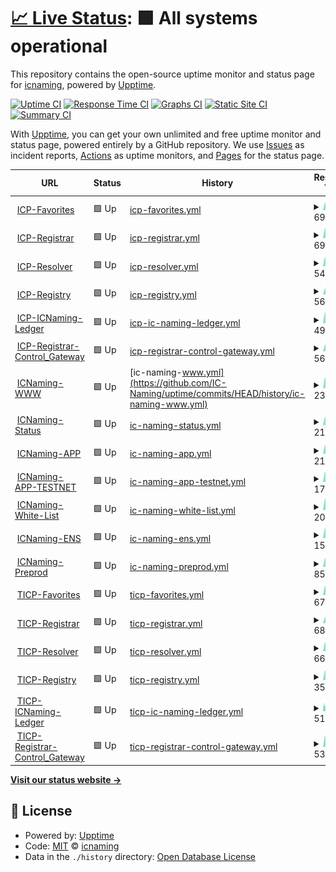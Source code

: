 # [📈 Live Status](https://status.icnaming.com): <!--live status--> **🟩 All systems operational**

This repository contains the open-source uptime monitor and status page for [icnaming](https://status.icnaming.com), powered by [Upptime](https://github.com/upptime/upptime).

[![Uptime CI](https://github.com/icnaming/uptime/workflows/Uptime%20CI/badge.svg)](https://github.com/icnaming/uptime/actions?query=workflow%3A%22Uptime+CI%22)
[![Response Time CI](https://github.com/icnaming/uptime/workflows/Response%20Time%20CI/badge.svg)](https://github.com/icnaming/uptime/actions?query=workflow%3A%22Response+Time+CI%22)
[![Graphs CI](https://github.com/icnaming/uptime/workflows/Graphs%20CI/badge.svg)](https://github.com/icnaming/uptime/actions?query=workflow%3A%22Graphs+CI%22)
[![Static Site CI](https://github.com/icnaming/uptime/workflows/Static%20Site%20CI/badge.svg)](https://github.com/icnaming/uptime/actions?query=workflow%3A%22Static+Site+CI%22)
[![Summary CI](https://github.com/icnaming/uptime/workflows/Summary%20CI/badge.svg)](https://github.com/icnaming/uptime/actions?query=workflow%3A%22Summary+CI%22)

With [Upptime](https://upptime.js.org), you can get your own unlimited and free uptime monitor and status page, powered entirely by a GitHub repository. We use [Issues](https://github.com/icnaming/uptime/issues) as incident reports, [Actions](https://github.com/icnaming/uptime/actions) as uptime monitors, and [Pages](https://status.icnaming.com) for the status page.

<!--start: status pages-->
<!-- This summary is generated by Upptime (https://github.com/upptime/upptime) -->
<!-- Do not edit this manually, your changes will be overwritten -->
<!-- prettier-ignore -->
| URL | Status | History | Response Time | Uptime |
| --- | ------ | ------- | ------------- | ------ |
| <img alt="" src="https://favicons.githubusercontent.com/crp26-tyaaa-aaaam-aacbq-cai.raw.ic0.app" height="13"> [ICP-Favorites](https://crp26-tyaaa-aaaam-aacbq-cai.raw.ic0.app/metrics) | 🟩 Up | [icp-favorites.yml](https://github.com/IC-Naming/uptime/commits/HEAD/history/icp-favorites.yml) | <details><summary><img alt="Response time graph" src="./graphs/icp-favorites/response-time-week.png" height="20"> 696ms</summary><br><a href="https://status.icnaming.com/history/icp-favorites"><img alt="Response time 1067" src="https://img.shields.io/endpoint?url=https%3A%2F%2Fraw.githubusercontent.com%2FIC-Naming%2Fuptime%2FHEAD%2Fapi%2Ficp-favorites%2Fresponse-time.json"></a><br><a href="https://status.icnaming.com/history/icp-favorites"><img alt="24-hour response time 901" src="https://img.shields.io/endpoint?url=https%3A%2F%2Fraw.githubusercontent.com%2FIC-Naming%2Fuptime%2FHEAD%2Fapi%2Ficp-favorites%2Fresponse-time-day.json"></a><br><a href="https://status.icnaming.com/history/icp-favorites"><img alt="7-day response time 696" src="https://img.shields.io/endpoint?url=https%3A%2F%2Fraw.githubusercontent.com%2FIC-Naming%2Fuptime%2FHEAD%2Fapi%2Ficp-favorites%2Fresponse-time-week.json"></a><br><a href="https://status.icnaming.com/history/icp-favorites"><img alt="30-day response time 811" src="https://img.shields.io/endpoint?url=https%3A%2F%2Fraw.githubusercontent.com%2FIC-Naming%2Fuptime%2FHEAD%2Fapi%2Ficp-favorites%2Fresponse-time-month.json"></a><br><a href="https://status.icnaming.com/history/icp-favorites"><img alt="1-year response time 1067" src="https://img.shields.io/endpoint?url=https%3A%2F%2Fraw.githubusercontent.com%2FIC-Naming%2Fuptime%2FHEAD%2Fapi%2Ficp-favorites%2Fresponse-time-year.json"></a></details> | <details><summary><a href="https://status.icnaming.com/history/icp-favorites">100.00%</a></summary><a href="https://status.icnaming.com/history/icp-favorites"><img alt="All-time uptime 99.95%" src="https://img.shields.io/endpoint?url=https%3A%2F%2Fraw.githubusercontent.com%2FIC-Naming%2Fuptime%2FHEAD%2Fapi%2Ficp-favorites%2Fuptime.json"></a><br><a href="https://status.icnaming.com/history/icp-favorites"><img alt="24-hour uptime 100.00%" src="https://img.shields.io/endpoint?url=https%3A%2F%2Fraw.githubusercontent.com%2FIC-Naming%2Fuptime%2FHEAD%2Fapi%2Ficp-favorites%2Fuptime-day.json"></a><br><a href="https://status.icnaming.com/history/icp-favorites"><img alt="7-day uptime 100.00%" src="https://img.shields.io/endpoint?url=https%3A%2F%2Fraw.githubusercontent.com%2FIC-Naming%2Fuptime%2FHEAD%2Fapi%2Ficp-favorites%2Fuptime-week.json"></a><br><a href="https://status.icnaming.com/history/icp-favorites"><img alt="30-day uptime 99.99%" src="https://img.shields.io/endpoint?url=https%3A%2F%2Fraw.githubusercontent.com%2FIC-Naming%2Fuptime%2FHEAD%2Fapi%2Ficp-favorites%2Fuptime-month.json"></a><br><a href="https://status.icnaming.com/history/icp-favorites"><img alt="1-year uptime 99.95%" src="https://img.shields.io/endpoint?url=https%3A%2F%2Fraw.githubusercontent.com%2FIC-Naming%2Fuptime%2FHEAD%2Fapi%2Ficp-favorites%2Fuptime-year.json"></a></details>
| <img alt="" src="https://favicons.githubusercontent.com/cymrc-fqaaa-aaaam-aacaa-cai.raw.ic0.app" height="13"> [ICP-Registrar](https://cymrc-fqaaa-aaaam-aacaa-cai.raw.ic0.app/metrics) | 🟩 Up | [icp-registrar.yml](https://github.com/IC-Naming/uptime/commits/HEAD/history/icp-registrar.yml) | <details><summary><img alt="Response time graph" src="./graphs/icp-registrar/response-time-week.png" height="20"> 693ms</summary><br><a href="https://status.icnaming.com/history/icp-registrar"><img alt="Response time 909" src="https://img.shields.io/endpoint?url=https%3A%2F%2Fraw.githubusercontent.com%2FIC-Naming%2Fuptime%2FHEAD%2Fapi%2Ficp-registrar%2Fresponse-time.json"></a><br><a href="https://status.icnaming.com/history/icp-registrar"><img alt="24-hour response time 985" src="https://img.shields.io/endpoint?url=https%3A%2F%2Fraw.githubusercontent.com%2FIC-Naming%2Fuptime%2FHEAD%2Fapi%2Ficp-registrar%2Fresponse-time-day.json"></a><br><a href="https://status.icnaming.com/history/icp-registrar"><img alt="7-day response time 693" src="https://img.shields.io/endpoint?url=https%3A%2F%2Fraw.githubusercontent.com%2FIC-Naming%2Fuptime%2FHEAD%2Fapi%2Ficp-registrar%2Fresponse-time-week.json"></a><br><a href="https://status.icnaming.com/history/icp-registrar"><img alt="30-day response time 668" src="https://img.shields.io/endpoint?url=https%3A%2F%2Fraw.githubusercontent.com%2FIC-Naming%2Fuptime%2FHEAD%2Fapi%2Ficp-registrar%2Fresponse-time-month.json"></a><br><a href="https://status.icnaming.com/history/icp-registrar"><img alt="1-year response time 909" src="https://img.shields.io/endpoint?url=https%3A%2F%2Fraw.githubusercontent.com%2FIC-Naming%2Fuptime%2FHEAD%2Fapi%2Ficp-registrar%2Fresponse-time-year.json"></a></details> | <details><summary><a href="https://status.icnaming.com/history/icp-registrar">100.00%</a></summary><a href="https://status.icnaming.com/history/icp-registrar"><img alt="All-time uptime 99.94%" src="https://img.shields.io/endpoint?url=https%3A%2F%2Fraw.githubusercontent.com%2FIC-Naming%2Fuptime%2FHEAD%2Fapi%2Ficp-registrar%2Fuptime.json"></a><br><a href="https://status.icnaming.com/history/icp-registrar"><img alt="24-hour uptime 100.00%" src="https://img.shields.io/endpoint?url=https%3A%2F%2Fraw.githubusercontent.com%2FIC-Naming%2Fuptime%2FHEAD%2Fapi%2Ficp-registrar%2Fuptime-day.json"></a><br><a href="https://status.icnaming.com/history/icp-registrar"><img alt="7-day uptime 100.00%" src="https://img.shields.io/endpoint?url=https%3A%2F%2Fraw.githubusercontent.com%2FIC-Naming%2Fuptime%2FHEAD%2Fapi%2Ficp-registrar%2Fuptime-week.json"></a><br><a href="https://status.icnaming.com/history/icp-registrar"><img alt="30-day uptime 99.90%" src="https://img.shields.io/endpoint?url=https%3A%2F%2Fraw.githubusercontent.com%2FIC-Naming%2Fuptime%2FHEAD%2Fapi%2Ficp-registrar%2Fuptime-month.json"></a><br><a href="https://status.icnaming.com/history/icp-registrar"><img alt="1-year uptime 99.94%" src="https://img.shields.io/endpoint?url=https%3A%2F%2Fraw.githubusercontent.com%2FIC-Naming%2Fuptime%2FHEAD%2Fapi%2Ficp-registrar%2Fuptime-year.json"></a></details>
| <img alt="" src="https://favicons.githubusercontent.com/cwo4k-6aaaa-aaaam-aacba-cai.raw.ic0.app" height="13"> [ICP-Resolver](https://cwo4k-6aaaa-aaaam-aacba-cai.raw.ic0.app/metrics) | 🟩 Up | [icp-resolver.yml](https://github.com/IC-Naming/uptime/commits/HEAD/history/icp-resolver.yml) | <details><summary><img alt="Response time graph" src="./graphs/icp-resolver/response-time-week.png" height="20"> 542ms</summary><br><a href="https://status.icnaming.com/history/icp-resolver"><img alt="Response time 941" src="https://img.shields.io/endpoint?url=https%3A%2F%2Fraw.githubusercontent.com%2FIC-Naming%2Fuptime%2FHEAD%2Fapi%2Ficp-resolver%2Fresponse-time.json"></a><br><a href="https://status.icnaming.com/history/icp-resolver"><img alt="24-hour response time 891" src="https://img.shields.io/endpoint?url=https%3A%2F%2Fraw.githubusercontent.com%2FIC-Naming%2Fuptime%2FHEAD%2Fapi%2Ficp-resolver%2Fresponse-time-day.json"></a><br><a href="https://status.icnaming.com/history/icp-resolver"><img alt="7-day response time 542" src="https://img.shields.io/endpoint?url=https%3A%2F%2Fraw.githubusercontent.com%2FIC-Naming%2Fuptime%2FHEAD%2Fapi%2Ficp-resolver%2Fresponse-time-week.json"></a><br><a href="https://status.icnaming.com/history/icp-resolver"><img alt="30-day response time 679" src="https://img.shields.io/endpoint?url=https%3A%2F%2Fraw.githubusercontent.com%2FIC-Naming%2Fuptime%2FHEAD%2Fapi%2Ficp-resolver%2Fresponse-time-month.json"></a><br><a href="https://status.icnaming.com/history/icp-resolver"><img alt="1-year response time 941" src="https://img.shields.io/endpoint?url=https%3A%2F%2Fraw.githubusercontent.com%2FIC-Naming%2Fuptime%2FHEAD%2Fapi%2Ficp-resolver%2Fresponse-time-year.json"></a></details> | <details><summary><a href="https://status.icnaming.com/history/icp-resolver">100.00%</a></summary><a href="https://status.icnaming.com/history/icp-resolver"><img alt="All-time uptime 99.93%" src="https://img.shields.io/endpoint?url=https%3A%2F%2Fraw.githubusercontent.com%2FIC-Naming%2Fuptime%2FHEAD%2Fapi%2Ficp-resolver%2Fuptime.json"></a><br><a href="https://status.icnaming.com/history/icp-resolver"><img alt="24-hour uptime 100.00%" src="https://img.shields.io/endpoint?url=https%3A%2F%2Fraw.githubusercontent.com%2FIC-Naming%2Fuptime%2FHEAD%2Fapi%2Ficp-resolver%2Fuptime-day.json"></a><br><a href="https://status.icnaming.com/history/icp-resolver"><img alt="7-day uptime 100.00%" src="https://img.shields.io/endpoint?url=https%3A%2F%2Fraw.githubusercontent.com%2FIC-Naming%2Fuptime%2FHEAD%2Fapi%2Ficp-resolver%2Fuptime-week.json"></a><br><a href="https://status.icnaming.com/history/icp-resolver"><img alt="30-day uptime 99.99%" src="https://img.shields.io/endpoint?url=https%3A%2F%2Fraw.githubusercontent.com%2FIC-Naming%2Fuptime%2FHEAD%2Fapi%2Ficp-resolver%2Fuptime-month.json"></a><br><a href="https://status.icnaming.com/history/icp-resolver"><img alt="1-year uptime 99.93%" src="https://img.shields.io/endpoint?url=https%3A%2F%2Fraw.githubusercontent.com%2FIC-Naming%2Fuptime%2FHEAD%2Fapi%2Ficp-resolver%2Fuptime-year.json"></a></details>
| <img alt="" src="https://favicons.githubusercontent.com/c7nxw-iiaaa-aaaam-aacaq-cai.raw.ic0.app" height="13"> [ICP-Registry](https://c7nxw-iiaaa-aaaam-aacaq-cai.raw.ic0.app/metrics) | 🟩 Up | [icp-registry.yml](https://github.com/IC-Naming/uptime/commits/HEAD/history/icp-registry.yml) | <details><summary><img alt="Response time graph" src="./graphs/icp-registry/response-time-week.png" height="20"> 567ms</summary><br><a href="https://status.icnaming.com/history/icp-registry"><img alt="Response time 981" src="https://img.shields.io/endpoint?url=https%3A%2F%2Fraw.githubusercontent.com%2FIC-Naming%2Fuptime%2FHEAD%2Fapi%2Ficp-registry%2Fresponse-time.json"></a><br><a href="https://status.icnaming.com/history/icp-registry"><img alt="24-hour response time 825" src="https://img.shields.io/endpoint?url=https%3A%2F%2Fraw.githubusercontent.com%2FIC-Naming%2Fuptime%2FHEAD%2Fapi%2Ficp-registry%2Fresponse-time-day.json"></a><br><a href="https://status.icnaming.com/history/icp-registry"><img alt="7-day response time 567" src="https://img.shields.io/endpoint?url=https%3A%2F%2Fraw.githubusercontent.com%2FIC-Naming%2Fuptime%2FHEAD%2Fapi%2Ficp-registry%2Fresponse-time-week.json"></a><br><a href="https://status.icnaming.com/history/icp-registry"><img alt="30-day response time 809" src="https://img.shields.io/endpoint?url=https%3A%2F%2Fraw.githubusercontent.com%2FIC-Naming%2Fuptime%2FHEAD%2Fapi%2Ficp-registry%2Fresponse-time-month.json"></a><br><a href="https://status.icnaming.com/history/icp-registry"><img alt="1-year response time 981" src="https://img.shields.io/endpoint?url=https%3A%2F%2Fraw.githubusercontent.com%2FIC-Naming%2Fuptime%2FHEAD%2Fapi%2Ficp-registry%2Fresponse-time-year.json"></a></details> | <details><summary><a href="https://status.icnaming.com/history/icp-registry">100.00%</a></summary><a href="https://status.icnaming.com/history/icp-registry"><img alt="All-time uptime 99.94%" src="https://img.shields.io/endpoint?url=https%3A%2F%2Fraw.githubusercontent.com%2FIC-Naming%2Fuptime%2FHEAD%2Fapi%2Ficp-registry%2Fuptime.json"></a><br><a href="https://status.icnaming.com/history/icp-registry"><img alt="24-hour uptime 100.00%" src="https://img.shields.io/endpoint?url=https%3A%2F%2Fraw.githubusercontent.com%2FIC-Naming%2Fuptime%2FHEAD%2Fapi%2Ficp-registry%2Fuptime-day.json"></a><br><a href="https://status.icnaming.com/history/icp-registry"><img alt="7-day uptime 100.00%" src="https://img.shields.io/endpoint?url=https%3A%2F%2Fraw.githubusercontent.com%2FIC-Naming%2Fuptime%2FHEAD%2Fapi%2Ficp-registry%2Fuptime-week.json"></a><br><a href="https://status.icnaming.com/history/icp-registry"><img alt="30-day uptime 99.99%" src="https://img.shields.io/endpoint?url=https%3A%2F%2Fraw.githubusercontent.com%2FIC-Naming%2Fuptime%2FHEAD%2Fapi%2Ficp-registry%2Fuptime-month.json"></a><br><a href="https://status.icnaming.com/history/icp-registry"><img alt="1-year uptime 99.94%" src="https://img.shields.io/endpoint?url=https%3A%2F%2Fraw.githubusercontent.com%2FIC-Naming%2Fuptime%2FHEAD%2Fapi%2Ficp-registry%2Fuptime-year.json"></a></details>
| <img alt="" src="https://favicons.githubusercontent.com/ceilt-sqaaa-aaaam-aacca-cai.raw.ic0.app" height="13"> [ICP-ICNaming-Ledger](https://ceilt-sqaaa-aaaam-aacca-cai.raw.ic0.app/metrics) | 🟩 Up | [icp-ic-naming-ledger.yml](https://github.com/IC-Naming/uptime/commits/HEAD/history/icp-ic-naming-ledger.yml) | <details><summary><img alt="Response time graph" src="./graphs/icp-ic-naming-ledger/response-time-week.png" height="20"> 494ms</summary><br><a href="https://status.icnaming.com/history/icp-ic-naming-ledger"><img alt="Response time 799" src="https://img.shields.io/endpoint?url=https%3A%2F%2Fraw.githubusercontent.com%2FIC-Naming%2Fuptime%2FHEAD%2Fapi%2Ficp-ic-naming-ledger%2Fresponse-time.json"></a><br><a href="https://status.icnaming.com/history/icp-ic-naming-ledger"><img alt="24-hour response time 418" src="https://img.shields.io/endpoint?url=https%3A%2F%2Fraw.githubusercontent.com%2FIC-Naming%2Fuptime%2FHEAD%2Fapi%2Ficp-ic-naming-ledger%2Fresponse-time-day.json"></a><br><a href="https://status.icnaming.com/history/icp-ic-naming-ledger"><img alt="7-day response time 494" src="https://img.shields.io/endpoint?url=https%3A%2F%2Fraw.githubusercontent.com%2FIC-Naming%2Fuptime%2FHEAD%2Fapi%2Ficp-ic-naming-ledger%2Fresponse-time-week.json"></a><br><a href="https://status.icnaming.com/history/icp-ic-naming-ledger"><img alt="30-day response time 719" src="https://img.shields.io/endpoint?url=https%3A%2F%2Fraw.githubusercontent.com%2FIC-Naming%2Fuptime%2FHEAD%2Fapi%2Ficp-ic-naming-ledger%2Fresponse-time-month.json"></a><br><a href="https://status.icnaming.com/history/icp-ic-naming-ledger"><img alt="1-year response time 799" src="https://img.shields.io/endpoint?url=https%3A%2F%2Fraw.githubusercontent.com%2FIC-Naming%2Fuptime%2FHEAD%2Fapi%2Ficp-ic-naming-ledger%2Fresponse-time-year.json"></a></details> | <details><summary><a href="https://status.icnaming.com/history/icp-ic-naming-ledger">100.00%</a></summary><a href="https://status.icnaming.com/history/icp-ic-naming-ledger"><img alt="All-time uptime 99.53%" src="https://img.shields.io/endpoint?url=https%3A%2F%2Fraw.githubusercontent.com%2FIC-Naming%2Fuptime%2FHEAD%2Fapi%2Ficp-ic-naming-ledger%2Fuptime.json"></a><br><a href="https://status.icnaming.com/history/icp-ic-naming-ledger"><img alt="24-hour uptime 100.00%" src="https://img.shields.io/endpoint?url=https%3A%2F%2Fraw.githubusercontent.com%2FIC-Naming%2Fuptime%2FHEAD%2Fapi%2Ficp-ic-naming-ledger%2Fuptime-day.json"></a><br><a href="https://status.icnaming.com/history/icp-ic-naming-ledger"><img alt="7-day uptime 100.00%" src="https://img.shields.io/endpoint?url=https%3A%2F%2Fraw.githubusercontent.com%2FIC-Naming%2Fuptime%2FHEAD%2Fapi%2Ficp-ic-naming-ledger%2Fuptime-week.json"></a><br><a href="https://status.icnaming.com/history/icp-ic-naming-ledger"><img alt="30-day uptime 97.90%" src="https://img.shields.io/endpoint?url=https%3A%2F%2Fraw.githubusercontent.com%2FIC-Naming%2Fuptime%2FHEAD%2Fapi%2Ficp-ic-naming-ledger%2Fuptime-month.json"></a><br><a href="https://status.icnaming.com/history/icp-ic-naming-ledger"><img alt="1-year uptime 99.53%" src="https://img.shields.io/endpoint?url=https%3A%2F%2Fraw.githubusercontent.com%2FIC-Naming%2Fuptime%2FHEAD%2Fapi%2Ficp-ic-naming-ledger%2Fuptime-year.json"></a></details>
| <img alt="" src="https://favicons.githubusercontent.com/gjzpj-bqaaa-aaaam-aacya-cai.raw.ic0.app" height="13"> [ICP-Registrar-Control_Gateway](https://gjzpj-bqaaa-aaaam-aacya-cai.raw.ic0.app/metrics) | 🟩 Up | [icp-registrar-control-gateway.yml](https://github.com/IC-Naming/uptime/commits/HEAD/history/icp-registrar-control-gateway.yml) | <details><summary><img alt="Response time graph" src="./graphs/icp-registrar-control-gateway/response-time-week.png" height="20"> 562ms</summary><br><a href="https://status.icnaming.com/history/icp-registrar-control-gateway"><img alt="Response time 892" src="https://img.shields.io/endpoint?url=https%3A%2F%2Fraw.githubusercontent.com%2FIC-Naming%2Fuptime%2FHEAD%2Fapi%2Ficp-registrar-control-gateway%2Fresponse-time.json"></a><br><a href="https://status.icnaming.com/history/icp-registrar-control-gateway"><img alt="24-hour response time 673" src="https://img.shields.io/endpoint?url=https%3A%2F%2Fraw.githubusercontent.com%2FIC-Naming%2Fuptime%2FHEAD%2Fapi%2Ficp-registrar-control-gateway%2Fresponse-time-day.json"></a><br><a href="https://status.icnaming.com/history/icp-registrar-control-gateway"><img alt="7-day response time 562" src="https://img.shields.io/endpoint?url=https%3A%2F%2Fraw.githubusercontent.com%2FIC-Naming%2Fuptime%2FHEAD%2Fapi%2Ficp-registrar-control-gateway%2Fresponse-time-week.json"></a><br><a href="https://status.icnaming.com/history/icp-registrar-control-gateway"><img alt="30-day response time 788" src="https://img.shields.io/endpoint?url=https%3A%2F%2Fraw.githubusercontent.com%2FIC-Naming%2Fuptime%2FHEAD%2Fapi%2Ficp-registrar-control-gateway%2Fresponse-time-month.json"></a><br><a href="https://status.icnaming.com/history/icp-registrar-control-gateway"><img alt="1-year response time 892" src="https://img.shields.io/endpoint?url=https%3A%2F%2Fraw.githubusercontent.com%2FIC-Naming%2Fuptime%2FHEAD%2Fapi%2Ficp-registrar-control-gateway%2Fresponse-time-year.json"></a></details> | <details><summary><a href="https://status.icnaming.com/history/icp-registrar-control-gateway">100.00%</a></summary><a href="https://status.icnaming.com/history/icp-registrar-control-gateway"><img alt="All-time uptime 99.30%" src="https://img.shields.io/endpoint?url=https%3A%2F%2Fraw.githubusercontent.com%2FIC-Naming%2Fuptime%2FHEAD%2Fapi%2Ficp-registrar-control-gateway%2Fuptime.json"></a><br><a href="https://status.icnaming.com/history/icp-registrar-control-gateway"><img alt="24-hour uptime 100.00%" src="https://img.shields.io/endpoint?url=https%3A%2F%2Fraw.githubusercontent.com%2FIC-Naming%2Fuptime%2FHEAD%2Fapi%2Ficp-registrar-control-gateway%2Fuptime-day.json"></a><br><a href="https://status.icnaming.com/history/icp-registrar-control-gateway"><img alt="7-day uptime 100.00%" src="https://img.shields.io/endpoint?url=https%3A%2F%2Fraw.githubusercontent.com%2FIC-Naming%2Fuptime%2FHEAD%2Fapi%2Ficp-registrar-control-gateway%2Fuptime-week.json"></a><br><a href="https://status.icnaming.com/history/icp-registrar-control-gateway"><img alt="30-day uptime 99.92%" src="https://img.shields.io/endpoint?url=https%3A%2F%2Fraw.githubusercontent.com%2FIC-Naming%2Fuptime%2FHEAD%2Fapi%2Ficp-registrar-control-gateway%2Fuptime-month.json"></a><br><a href="https://status.icnaming.com/history/icp-registrar-control-gateway"><img alt="1-year uptime 99.30%" src="https://img.shields.io/endpoint?url=https%3A%2F%2Fraw.githubusercontent.com%2FIC-Naming%2Fuptime%2FHEAD%2Fapi%2Ficp-registrar-control-gateway%2Fuptime-year.json"></a></details>
| <img alt="" src="https://favicons.githubusercontent.com/www.icnaming.com" height="13"> [ICNaming-WWW](http://www.icnaming.com/) | 🟩 Up | [ic-naming-www.yml](https://github.com/IC-Naming/uptime/commits/HEAD/history/ic-naming-www.yml) | <details><summary><img alt="Response time graph" src="./graphs/ic-naming-www/response-time-week.png" height="20"> 234ms</summary><br><a href="https://status.icnaming.com/history/ic-naming-www"><img alt="Response time 1502" src="https://img.shields.io/endpoint?url=https%3A%2F%2Fraw.githubusercontent.com%2FIC-Naming%2Fuptime%2FHEAD%2Fapi%2Fic-naming-www%2Fresponse-time.json"></a><br><a href="https://status.icnaming.com/history/ic-naming-www"><img alt="24-hour response time 195" src="https://img.shields.io/endpoint?url=https%3A%2F%2Fraw.githubusercontent.com%2FIC-Naming%2Fuptime%2FHEAD%2Fapi%2Fic-naming-www%2Fresponse-time-day.json"></a><br><a href="https://status.icnaming.com/history/ic-naming-www"><img alt="7-day response time 234" src="https://img.shields.io/endpoint?url=https%3A%2F%2Fraw.githubusercontent.com%2FIC-Naming%2Fuptime%2FHEAD%2Fapi%2Fic-naming-www%2Fresponse-time-week.json"></a><br><a href="https://status.icnaming.com/history/ic-naming-www"><img alt="30-day response time 788" src="https://img.shields.io/endpoint?url=https%3A%2F%2Fraw.githubusercontent.com%2FIC-Naming%2Fuptime%2FHEAD%2Fapi%2Fic-naming-www%2Fresponse-time-month.json"></a><br><a href="https://status.icnaming.com/history/ic-naming-www"><img alt="1-year response time 1502" src="https://img.shields.io/endpoint?url=https%3A%2F%2Fraw.githubusercontent.com%2FIC-Naming%2Fuptime%2FHEAD%2Fapi%2Fic-naming-www%2Fresponse-time-year.json"></a></details> | <details><summary><a href="https://status.icnaming.com/history/ic-naming-www">100.00%</a></summary><a href="https://status.icnaming.com/history/ic-naming-www"><img alt="All-time uptime 99.71%" src="https://img.shields.io/endpoint?url=https%3A%2F%2Fraw.githubusercontent.com%2FIC-Naming%2Fuptime%2FHEAD%2Fapi%2Fic-naming-www%2Fuptime.json"></a><br><a href="https://status.icnaming.com/history/ic-naming-www"><img alt="24-hour uptime 100.00%" src="https://img.shields.io/endpoint?url=https%3A%2F%2Fraw.githubusercontent.com%2FIC-Naming%2Fuptime%2FHEAD%2Fapi%2Fic-naming-www%2Fuptime-day.json"></a><br><a href="https://status.icnaming.com/history/ic-naming-www"><img alt="7-day uptime 100.00%" src="https://img.shields.io/endpoint?url=https%3A%2F%2Fraw.githubusercontent.com%2FIC-Naming%2Fuptime%2FHEAD%2Fapi%2Fic-naming-www%2Fuptime-week.json"></a><br><a href="https://status.icnaming.com/history/ic-naming-www"><img alt="30-day uptime 98.50%" src="https://img.shields.io/endpoint?url=https%3A%2F%2Fraw.githubusercontent.com%2FIC-Naming%2Fuptime%2FHEAD%2Fapi%2Fic-naming-www%2Fuptime-month.json"></a><br><a href="https://status.icnaming.com/history/ic-naming-www"><img alt="1-year uptime 99.71%" src="https://img.shields.io/endpoint?url=https%3A%2F%2Fraw.githubusercontent.com%2FIC-Naming%2Fuptime%2FHEAD%2Fapi%2Fic-naming-www%2Fuptime-year.json"></a></details>
| <img alt="" src="https://favicons.githubusercontent.com/status.icnaming.com" height="13"> [ICNaming-Status](http://status.icnaming.com/) | 🟩 Up | [ic-naming-status.yml](https://github.com/IC-Naming/uptime/commits/HEAD/history/ic-naming-status.yml) | <details><summary><img alt="Response time graph" src="./graphs/ic-naming-status/response-time-week.png" height="20"> 216ms</summary><br><a href="https://status.icnaming.com/history/ic-naming-status"><img alt="Response time 162" src="https://img.shields.io/endpoint?url=https%3A%2F%2Fraw.githubusercontent.com%2FIC-Naming%2Fuptime%2FHEAD%2Fapi%2Fic-naming-status%2Fresponse-time.json"></a><br><a href="https://status.icnaming.com/history/ic-naming-status"><img alt="24-hour response time 108" src="https://img.shields.io/endpoint?url=https%3A%2F%2Fraw.githubusercontent.com%2FIC-Naming%2Fuptime%2FHEAD%2Fapi%2Fic-naming-status%2Fresponse-time-day.json"></a><br><a href="https://status.icnaming.com/history/ic-naming-status"><img alt="7-day response time 216" src="https://img.shields.io/endpoint?url=https%3A%2F%2Fraw.githubusercontent.com%2FIC-Naming%2Fuptime%2FHEAD%2Fapi%2Fic-naming-status%2Fresponse-time-week.json"></a><br><a href="https://status.icnaming.com/history/ic-naming-status"><img alt="30-day response time 213" src="https://img.shields.io/endpoint?url=https%3A%2F%2Fraw.githubusercontent.com%2FIC-Naming%2Fuptime%2FHEAD%2Fapi%2Fic-naming-status%2Fresponse-time-month.json"></a><br><a href="https://status.icnaming.com/history/ic-naming-status"><img alt="1-year response time 162" src="https://img.shields.io/endpoint?url=https%3A%2F%2Fraw.githubusercontent.com%2FIC-Naming%2Fuptime%2FHEAD%2Fapi%2Fic-naming-status%2Fresponse-time-year.json"></a></details> | <details><summary><a href="https://status.icnaming.com/history/ic-naming-status">100.00%</a></summary><a href="https://status.icnaming.com/history/ic-naming-status"><img alt="All-time uptime 97.44%" src="https://img.shields.io/endpoint?url=https%3A%2F%2Fraw.githubusercontent.com%2FIC-Naming%2Fuptime%2FHEAD%2Fapi%2Fic-naming-status%2Fuptime.json"></a><br><a href="https://status.icnaming.com/history/ic-naming-status"><img alt="24-hour uptime 100.00%" src="https://img.shields.io/endpoint?url=https%3A%2F%2Fraw.githubusercontent.com%2FIC-Naming%2Fuptime%2FHEAD%2Fapi%2Fic-naming-status%2Fuptime-day.json"></a><br><a href="https://status.icnaming.com/history/ic-naming-status"><img alt="7-day uptime 100.00%" src="https://img.shields.io/endpoint?url=https%3A%2F%2Fraw.githubusercontent.com%2FIC-Naming%2Fuptime%2FHEAD%2Fapi%2Fic-naming-status%2Fuptime-week.json"></a><br><a href="https://status.icnaming.com/history/ic-naming-status"><img alt="30-day uptime 100.00%" src="https://img.shields.io/endpoint?url=https%3A%2F%2Fraw.githubusercontent.com%2FIC-Naming%2Fuptime%2FHEAD%2Fapi%2Fic-naming-status%2Fuptime-month.json"></a><br><a href="https://status.icnaming.com/history/ic-naming-status"><img alt="1-year uptime 97.44%" src="https://img.shields.io/endpoint?url=https%3A%2F%2Fraw.githubusercontent.com%2FIC-Naming%2Fuptime%2FHEAD%2Fapi%2Fic-naming-status%2Fuptime-year.json"></a></details>
| <img alt="" src="https://favicons.githubusercontent.com/app.icnaming.com" height="13"> [ICNaming-APP](http://app.icnaming.com/) | 🟩 Up | [ic-naming-app.yml](https://github.com/IC-Naming/uptime/commits/HEAD/history/ic-naming-app.yml) | <details><summary><img alt="Response time graph" src="./graphs/ic-naming-app/response-time-week.png" height="20"> 211ms</summary><br><a href="https://status.icnaming.com/history/ic-naming-app"><img alt="Response time 1540" src="https://img.shields.io/endpoint?url=https%3A%2F%2Fraw.githubusercontent.com%2FIC-Naming%2Fuptime%2FHEAD%2Fapi%2Fic-naming-app%2Fresponse-time.json"></a><br><a href="https://status.icnaming.com/history/ic-naming-app"><img alt="24-hour response time 179" src="https://img.shields.io/endpoint?url=https%3A%2F%2Fraw.githubusercontent.com%2FIC-Naming%2Fuptime%2FHEAD%2Fapi%2Fic-naming-app%2Fresponse-time-day.json"></a><br><a href="https://status.icnaming.com/history/ic-naming-app"><img alt="7-day response time 211" src="https://img.shields.io/endpoint?url=https%3A%2F%2Fraw.githubusercontent.com%2FIC-Naming%2Fuptime%2FHEAD%2Fapi%2Fic-naming-app%2Fresponse-time-week.json"></a><br><a href="https://status.icnaming.com/history/ic-naming-app"><img alt="30-day response time 855" src="https://img.shields.io/endpoint?url=https%3A%2F%2Fraw.githubusercontent.com%2FIC-Naming%2Fuptime%2FHEAD%2Fapi%2Fic-naming-app%2Fresponse-time-month.json"></a><br><a href="https://status.icnaming.com/history/ic-naming-app"><img alt="1-year response time 1540" src="https://img.shields.io/endpoint?url=https%3A%2F%2Fraw.githubusercontent.com%2FIC-Naming%2Fuptime%2FHEAD%2Fapi%2Fic-naming-app%2Fresponse-time-year.json"></a></details> | <details><summary><a href="https://status.icnaming.com/history/ic-naming-app">100.00%</a></summary><a href="https://status.icnaming.com/history/ic-naming-app"><img alt="All-time uptime 99.98%" src="https://img.shields.io/endpoint?url=https%3A%2F%2Fraw.githubusercontent.com%2FIC-Naming%2Fuptime%2FHEAD%2Fapi%2Fic-naming-app%2Fuptime.json"></a><br><a href="https://status.icnaming.com/history/ic-naming-app"><img alt="24-hour uptime 100.00%" src="https://img.shields.io/endpoint?url=https%3A%2F%2Fraw.githubusercontent.com%2FIC-Naming%2Fuptime%2FHEAD%2Fapi%2Fic-naming-app%2Fuptime-day.json"></a><br><a href="https://status.icnaming.com/history/ic-naming-app"><img alt="7-day uptime 100.00%" src="https://img.shields.io/endpoint?url=https%3A%2F%2Fraw.githubusercontent.com%2FIC-Naming%2Fuptime%2FHEAD%2Fapi%2Fic-naming-app%2Fuptime-week.json"></a><br><a href="https://status.icnaming.com/history/ic-naming-app"><img alt="30-day uptime 99.90%" src="https://img.shields.io/endpoint?url=https%3A%2F%2Fraw.githubusercontent.com%2FIC-Naming%2Fuptime%2FHEAD%2Fapi%2Fic-naming-app%2Fuptime-month.json"></a><br><a href="https://status.icnaming.com/history/ic-naming-app"><img alt="1-year uptime 99.98%" src="https://img.shields.io/endpoint?url=https%3A%2F%2Fraw.githubusercontent.com%2FIC-Naming%2Fuptime%2FHEAD%2Fapi%2Fic-naming-app%2Fuptime-year.json"></a></details>
| <img alt="" src="https://favicons.githubusercontent.com/app-testnet.icnaming.com" height="13"> [ICNaming-APP-TESTNET](http://app-testnet.icnaming.com/) | 🟩 Up | [ic-naming-app-testnet.yml](https://github.com/IC-Naming/uptime/commits/HEAD/history/ic-naming-app-testnet.yml) | <details><summary><img alt="Response time graph" src="./graphs/ic-naming-app-testnet/response-time-week.png" height="20"> 170ms</summary><br><a href="https://status.icnaming.com/history/ic-naming-app-testnet"><img alt="Response time 1514" src="https://img.shields.io/endpoint?url=https%3A%2F%2Fraw.githubusercontent.com%2FIC-Naming%2Fuptime%2FHEAD%2Fapi%2Fic-naming-app-testnet%2Fresponse-time.json"></a><br><a href="https://status.icnaming.com/history/ic-naming-app-testnet"><img alt="24-hour response time 185" src="https://img.shields.io/endpoint?url=https%3A%2F%2Fraw.githubusercontent.com%2FIC-Naming%2Fuptime%2FHEAD%2Fapi%2Fic-naming-app-testnet%2Fresponse-time-day.json"></a><br><a href="https://status.icnaming.com/history/ic-naming-app-testnet"><img alt="7-day response time 170" src="https://img.shields.io/endpoint?url=https%3A%2F%2Fraw.githubusercontent.com%2FIC-Naming%2Fuptime%2FHEAD%2Fapi%2Fic-naming-app-testnet%2Fresponse-time-week.json"></a><br><a href="https://status.icnaming.com/history/ic-naming-app-testnet"><img alt="30-day response time 790" src="https://img.shields.io/endpoint?url=https%3A%2F%2Fraw.githubusercontent.com%2FIC-Naming%2Fuptime%2FHEAD%2Fapi%2Fic-naming-app-testnet%2Fresponse-time-month.json"></a><br><a href="https://status.icnaming.com/history/ic-naming-app-testnet"><img alt="1-year response time 1514" src="https://img.shields.io/endpoint?url=https%3A%2F%2Fraw.githubusercontent.com%2FIC-Naming%2Fuptime%2FHEAD%2Fapi%2Fic-naming-app-testnet%2Fresponse-time-year.json"></a></details> | <details><summary><a href="https://status.icnaming.com/history/ic-naming-app-testnet">100.00%</a></summary><a href="https://status.icnaming.com/history/ic-naming-app-testnet"><img alt="All-time uptime 99.97%" src="https://img.shields.io/endpoint?url=https%3A%2F%2Fraw.githubusercontent.com%2FIC-Naming%2Fuptime%2FHEAD%2Fapi%2Fic-naming-app-testnet%2Fuptime.json"></a><br><a href="https://status.icnaming.com/history/ic-naming-app-testnet"><img alt="24-hour uptime 100.00%" src="https://img.shields.io/endpoint?url=https%3A%2F%2Fraw.githubusercontent.com%2FIC-Naming%2Fuptime%2FHEAD%2Fapi%2Fic-naming-app-testnet%2Fuptime-day.json"></a><br><a href="https://status.icnaming.com/history/ic-naming-app-testnet"><img alt="7-day uptime 100.00%" src="https://img.shields.io/endpoint?url=https%3A%2F%2Fraw.githubusercontent.com%2FIC-Naming%2Fuptime%2FHEAD%2Fapi%2Fic-naming-app-testnet%2Fuptime-week.json"></a><br><a href="https://status.icnaming.com/history/ic-naming-app-testnet"><img alt="30-day uptime 99.85%" src="https://img.shields.io/endpoint?url=https%3A%2F%2Fraw.githubusercontent.com%2FIC-Naming%2Fuptime%2FHEAD%2Fapi%2Fic-naming-app-testnet%2Fuptime-month.json"></a><br><a href="https://status.icnaming.com/history/ic-naming-app-testnet"><img alt="1-year uptime 99.97%" src="https://img.shields.io/endpoint?url=https%3A%2F%2Fraw.githubusercontent.com%2FIC-Naming%2Fuptime%2FHEAD%2Fapi%2Fic-naming-app-testnet%2Fuptime-year.json"></a></details>
| <img alt="" src="https://favicons.githubusercontent.com/whitelist.icnaming.com" height="13"> [ICNaming-White-List](http://whitelist.icnaming.com/) | 🟩 Up | [ic-naming-white-list.yml](https://github.com/IC-Naming/uptime/commits/HEAD/history/ic-naming-white-list.yml) | <details><summary><img alt="Response time graph" src="./graphs/ic-naming-white-list/response-time-week.png" height="20"> 206ms</summary><br><a href="https://status.icnaming.com/history/ic-naming-white-list"><img alt="Response time 1478" src="https://img.shields.io/endpoint?url=https%3A%2F%2Fraw.githubusercontent.com%2FIC-Naming%2Fuptime%2FHEAD%2Fapi%2Fic-naming-white-list%2Fresponse-time.json"></a><br><a href="https://status.icnaming.com/history/ic-naming-white-list"><img alt="24-hour response time 139" src="https://img.shields.io/endpoint?url=https%3A%2F%2Fraw.githubusercontent.com%2FIC-Naming%2Fuptime%2FHEAD%2Fapi%2Fic-naming-white-list%2Fresponse-time-day.json"></a><br><a href="https://status.icnaming.com/history/ic-naming-white-list"><img alt="7-day response time 206" src="https://img.shields.io/endpoint?url=https%3A%2F%2Fraw.githubusercontent.com%2FIC-Naming%2Fuptime%2FHEAD%2Fapi%2Fic-naming-white-list%2Fresponse-time-week.json"></a><br><a href="https://status.icnaming.com/history/ic-naming-white-list"><img alt="30-day response time 821" src="https://img.shields.io/endpoint?url=https%3A%2F%2Fraw.githubusercontent.com%2FIC-Naming%2Fuptime%2FHEAD%2Fapi%2Fic-naming-white-list%2Fresponse-time-month.json"></a><br><a href="https://status.icnaming.com/history/ic-naming-white-list"><img alt="1-year response time 1478" src="https://img.shields.io/endpoint?url=https%3A%2F%2Fraw.githubusercontent.com%2FIC-Naming%2Fuptime%2FHEAD%2Fapi%2Fic-naming-white-list%2Fresponse-time-year.json"></a></details> | <details><summary><a href="https://status.icnaming.com/history/ic-naming-white-list">100.00%</a></summary><a href="https://status.icnaming.com/history/ic-naming-white-list"><img alt="All-time uptime 99.98%" src="https://img.shields.io/endpoint?url=https%3A%2F%2Fraw.githubusercontent.com%2FIC-Naming%2Fuptime%2FHEAD%2Fapi%2Fic-naming-white-list%2Fuptime.json"></a><br><a href="https://status.icnaming.com/history/ic-naming-white-list"><img alt="24-hour uptime 100.00%" src="https://img.shields.io/endpoint?url=https%3A%2F%2Fraw.githubusercontent.com%2FIC-Naming%2Fuptime%2FHEAD%2Fapi%2Fic-naming-white-list%2Fuptime-day.json"></a><br><a href="https://status.icnaming.com/history/ic-naming-white-list"><img alt="7-day uptime 100.00%" src="https://img.shields.io/endpoint?url=https%3A%2F%2Fraw.githubusercontent.com%2FIC-Naming%2Fuptime%2FHEAD%2Fapi%2Fic-naming-white-list%2Fuptime-week.json"></a><br><a href="https://status.icnaming.com/history/ic-naming-white-list"><img alt="30-day uptime 99.90%" src="https://img.shields.io/endpoint?url=https%3A%2F%2Fraw.githubusercontent.com%2FIC-Naming%2Fuptime%2FHEAD%2Fapi%2Fic-naming-white-list%2Fuptime-month.json"></a><br><a href="https://status.icnaming.com/history/ic-naming-white-list"><img alt="1-year uptime 99.98%" src="https://img.shields.io/endpoint?url=https%3A%2F%2Fraw.githubusercontent.com%2FIC-Naming%2Fuptime%2FHEAD%2Fapi%2Fic-naming-white-list%2Fuptime-year.json"></a></details>
| <img alt="" src="https://favicons.githubusercontent.com/ens.icnaming.com" height="13"> [ICNaming-ENS](http://ens.icnaming.com/) | 🟩 Up | [ic-naming-ens.yml](https://github.com/IC-Naming/uptime/commits/HEAD/history/ic-naming-ens.yml) | <details><summary><img alt="Response time graph" src="./graphs/ic-naming-ens/response-time-week.png" height="20"> 1570ms</summary><br><a href="https://status.icnaming.com/history/ic-naming-ens"><img alt="Response time 1558" src="https://img.shields.io/endpoint?url=https%3A%2F%2Fraw.githubusercontent.com%2FIC-Naming%2Fuptime%2FHEAD%2Fapi%2Fic-naming-ens%2Fresponse-time.json"></a><br><a href="https://status.icnaming.com/history/ic-naming-ens"><img alt="24-hour response time 1681" src="https://img.shields.io/endpoint?url=https%3A%2F%2Fraw.githubusercontent.com%2FIC-Naming%2Fuptime%2FHEAD%2Fapi%2Fic-naming-ens%2Fresponse-time-day.json"></a><br><a href="https://status.icnaming.com/history/ic-naming-ens"><img alt="7-day response time 1570" src="https://img.shields.io/endpoint?url=https%3A%2F%2Fraw.githubusercontent.com%2FIC-Naming%2Fuptime%2FHEAD%2Fapi%2Fic-naming-ens%2Fresponse-time-week.json"></a><br><a href="https://status.icnaming.com/history/ic-naming-ens"><img alt="30-day response time 1504" src="https://img.shields.io/endpoint?url=https%3A%2F%2Fraw.githubusercontent.com%2FIC-Naming%2Fuptime%2FHEAD%2Fapi%2Fic-naming-ens%2Fresponse-time-month.json"></a><br><a href="https://status.icnaming.com/history/ic-naming-ens"><img alt="1-year response time 1558" src="https://img.shields.io/endpoint?url=https%3A%2F%2Fraw.githubusercontent.com%2FIC-Naming%2Fuptime%2FHEAD%2Fapi%2Fic-naming-ens%2Fresponse-time-year.json"></a></details> | <details><summary><a href="https://status.icnaming.com/history/ic-naming-ens">100.00%</a></summary><a href="https://status.icnaming.com/history/ic-naming-ens"><img alt="All-time uptime 100.00%" src="https://img.shields.io/endpoint?url=https%3A%2F%2Fraw.githubusercontent.com%2FIC-Naming%2Fuptime%2FHEAD%2Fapi%2Fic-naming-ens%2Fuptime.json"></a><br><a href="https://status.icnaming.com/history/ic-naming-ens"><img alt="24-hour uptime 100.00%" src="https://img.shields.io/endpoint?url=https%3A%2F%2Fraw.githubusercontent.com%2FIC-Naming%2Fuptime%2FHEAD%2Fapi%2Fic-naming-ens%2Fuptime-day.json"></a><br><a href="https://status.icnaming.com/history/ic-naming-ens"><img alt="7-day uptime 100.00%" src="https://img.shields.io/endpoint?url=https%3A%2F%2Fraw.githubusercontent.com%2FIC-Naming%2Fuptime%2FHEAD%2Fapi%2Fic-naming-ens%2Fuptime-week.json"></a><br><a href="https://status.icnaming.com/history/ic-naming-ens"><img alt="30-day uptime 100.00%" src="https://img.shields.io/endpoint?url=https%3A%2F%2Fraw.githubusercontent.com%2FIC-Naming%2Fuptime%2FHEAD%2Fapi%2Fic-naming-ens%2Fuptime-month.json"></a><br><a href="https://status.icnaming.com/history/ic-naming-ens"><img alt="1-year uptime 100.00%" src="https://img.shields.io/endpoint?url=https%3A%2F%2Fraw.githubusercontent.com%2FIC-Naming%2Fuptime%2FHEAD%2Fapi%2Fic-naming-ens%2Fuptime-year.json"></a></details>
| <img alt="" src="https://favicons.githubusercontent.com/preprod.icnaming.com" height="13"> [ICNaming-Preprod](http://preprod.icnaming.com/) | 🟩 Up | [ic-naming-preprod.yml](https://github.com/IC-Naming/uptime/commits/HEAD/history/ic-naming-preprod.yml) | <details><summary><img alt="Response time graph" src="./graphs/ic-naming-preprod/response-time-week.png" height="20"> 850ms</summary><br><a href="https://status.icnaming.com/history/ic-naming-preprod"><img alt="Response time 907" src="https://img.shields.io/endpoint?url=https%3A%2F%2Fraw.githubusercontent.com%2FIC-Naming%2Fuptime%2FHEAD%2Fapi%2Fic-naming-preprod%2Fresponse-time.json"></a><br><a href="https://status.icnaming.com/history/ic-naming-preprod"><img alt="24-hour response time 970" src="https://img.shields.io/endpoint?url=https%3A%2F%2Fraw.githubusercontent.com%2FIC-Naming%2Fuptime%2FHEAD%2Fapi%2Fic-naming-preprod%2Fresponse-time-day.json"></a><br><a href="https://status.icnaming.com/history/ic-naming-preprod"><img alt="7-day response time 850" src="https://img.shields.io/endpoint?url=https%3A%2F%2Fraw.githubusercontent.com%2FIC-Naming%2Fuptime%2FHEAD%2Fapi%2Fic-naming-preprod%2Fresponse-time-week.json"></a><br><a href="https://status.icnaming.com/history/ic-naming-preprod"><img alt="30-day response time 856" src="https://img.shields.io/endpoint?url=https%3A%2F%2Fraw.githubusercontent.com%2FIC-Naming%2Fuptime%2FHEAD%2Fapi%2Fic-naming-preprod%2Fresponse-time-month.json"></a><br><a href="https://status.icnaming.com/history/ic-naming-preprod"><img alt="1-year response time 907" src="https://img.shields.io/endpoint?url=https%3A%2F%2Fraw.githubusercontent.com%2FIC-Naming%2Fuptime%2FHEAD%2Fapi%2Fic-naming-preprod%2Fresponse-time-year.json"></a></details> | <details><summary><a href="https://status.icnaming.com/history/ic-naming-preprod">100.00%</a></summary><a href="https://status.icnaming.com/history/ic-naming-preprod"><img alt="All-time uptime 99.96%" src="https://img.shields.io/endpoint?url=https%3A%2F%2Fraw.githubusercontent.com%2FIC-Naming%2Fuptime%2FHEAD%2Fapi%2Fic-naming-preprod%2Fuptime.json"></a><br><a href="https://status.icnaming.com/history/ic-naming-preprod"><img alt="24-hour uptime 100.00%" src="https://img.shields.io/endpoint?url=https%3A%2F%2Fraw.githubusercontent.com%2FIC-Naming%2Fuptime%2FHEAD%2Fapi%2Fic-naming-preprod%2Fuptime-day.json"></a><br><a href="https://status.icnaming.com/history/ic-naming-preprod"><img alt="7-day uptime 100.00%" src="https://img.shields.io/endpoint?url=https%3A%2F%2Fraw.githubusercontent.com%2FIC-Naming%2Fuptime%2FHEAD%2Fapi%2Fic-naming-preprod%2Fuptime-week.json"></a><br><a href="https://status.icnaming.com/history/ic-naming-preprod"><img alt="30-day uptime 100.00%" src="https://img.shields.io/endpoint?url=https%3A%2F%2Fraw.githubusercontent.com%2FIC-Naming%2Fuptime%2FHEAD%2Fapi%2Fic-naming-preprod%2Fuptime-month.json"></a><br><a href="https://status.icnaming.com/history/ic-naming-preprod"><img alt="1-year uptime 99.96%" src="https://img.shields.io/endpoint?url=https%3A%2F%2Fraw.githubusercontent.com%2FIC-Naming%2Fuptime%2FHEAD%2Fapi%2Fic-naming-preprod%2Fuptime-year.json"></a></details>
| <img alt="" src="https://favicons.githubusercontent.com/oyjuw-oqaaa-aaaal-qac5q-cai.raw.ic0.app" height="13"> [TICP-Favorites](https://oyjuw-oqaaa-aaaal-qac5q-cai.raw.ic0.app/metrics) | 🟩 Up | [ticp-favorites.yml](https://github.com/IC-Naming/uptime/commits/HEAD/history/ticp-favorites.yml) | <details><summary><img alt="Response time graph" src="./graphs/ticp-favorites/response-time-week.png" height="20"> 670ms</summary><br><a href="https://status.icnaming.com/history/ticp-favorites"><img alt="Response time 888" src="https://img.shields.io/endpoint?url=https%3A%2F%2Fraw.githubusercontent.com%2FIC-Naming%2Fuptime%2FHEAD%2Fapi%2Fticp-favorites%2Fresponse-time.json"></a><br><a href="https://status.icnaming.com/history/ticp-favorites"><img alt="24-hour response time 907" src="https://img.shields.io/endpoint?url=https%3A%2F%2Fraw.githubusercontent.com%2FIC-Naming%2Fuptime%2FHEAD%2Fapi%2Fticp-favorites%2Fresponse-time-day.json"></a><br><a href="https://status.icnaming.com/history/ticp-favorites"><img alt="7-day response time 670" src="https://img.shields.io/endpoint?url=https%3A%2F%2Fraw.githubusercontent.com%2FIC-Naming%2Fuptime%2FHEAD%2Fapi%2Fticp-favorites%2Fresponse-time-week.json"></a><br><a href="https://status.icnaming.com/history/ticp-favorites"><img alt="30-day response time 746" src="https://img.shields.io/endpoint?url=https%3A%2F%2Fraw.githubusercontent.com%2FIC-Naming%2Fuptime%2FHEAD%2Fapi%2Fticp-favorites%2Fresponse-time-month.json"></a><br><a href="https://status.icnaming.com/history/ticp-favorites"><img alt="1-year response time 888" src="https://img.shields.io/endpoint?url=https%3A%2F%2Fraw.githubusercontent.com%2FIC-Naming%2Fuptime%2FHEAD%2Fapi%2Fticp-favorites%2Fresponse-time-year.json"></a></details> | <details><summary><a href="https://status.icnaming.com/history/ticp-favorites">100.00%</a></summary><a href="https://status.icnaming.com/history/ticp-favorites"><img alt="All-time uptime 99.92%" src="https://img.shields.io/endpoint?url=https%3A%2F%2Fraw.githubusercontent.com%2FIC-Naming%2Fuptime%2FHEAD%2Fapi%2Fticp-favorites%2Fuptime.json"></a><br><a href="https://status.icnaming.com/history/ticp-favorites"><img alt="24-hour uptime 100.00%" src="https://img.shields.io/endpoint?url=https%3A%2F%2Fraw.githubusercontent.com%2FIC-Naming%2Fuptime%2FHEAD%2Fapi%2Fticp-favorites%2Fuptime-day.json"></a><br><a href="https://status.icnaming.com/history/ticp-favorites"><img alt="7-day uptime 100.00%" src="https://img.shields.io/endpoint?url=https%3A%2F%2Fraw.githubusercontent.com%2FIC-Naming%2Fuptime%2FHEAD%2Fapi%2Fticp-favorites%2Fuptime-week.json"></a><br><a href="https://status.icnaming.com/history/ticp-favorites"><img alt="30-day uptime 99.92%" src="https://img.shields.io/endpoint?url=https%3A%2F%2Fraw.githubusercontent.com%2FIC-Naming%2Fuptime%2FHEAD%2Fapi%2Fticp-favorites%2Fuptime-month.json"></a><br><a href="https://status.icnaming.com/history/ticp-favorites"><img alt="1-year uptime 99.92%" src="https://img.shields.io/endpoint?url=https%3A%2F%2Fraw.githubusercontent.com%2FIC-Naming%2Fuptime%2FHEAD%2Fapi%2Fticp-favorites%2Fuptime-year.json"></a></details>
| <img alt="" src="https://favicons.githubusercontent.com/onof3-pyaaa-aaaal-qac6a-cai.raw.ic0.app" height="13"> [TICP-Registrar](https://onof3-pyaaa-aaaal-qac6a-cai.raw.ic0.app/metrics) | 🟩 Up | [ticp-registrar.yml](https://github.com/IC-Naming/uptime/commits/HEAD/history/ticp-registrar.yml) | <details><summary><img alt="Response time graph" src="./graphs/ticp-registrar/response-time-week.png" height="20"> 685ms</summary><br><a href="https://status.icnaming.com/history/ticp-registrar"><img alt="Response time 1042" src="https://img.shields.io/endpoint?url=https%3A%2F%2Fraw.githubusercontent.com%2FIC-Naming%2Fuptime%2FHEAD%2Fapi%2Fticp-registrar%2Fresponse-time.json"></a><br><a href="https://status.icnaming.com/history/ticp-registrar"><img alt="24-hour response time 1070" src="https://img.shields.io/endpoint?url=https%3A%2F%2Fraw.githubusercontent.com%2FIC-Naming%2Fuptime%2FHEAD%2Fapi%2Fticp-registrar%2Fresponse-time-day.json"></a><br><a href="https://status.icnaming.com/history/ticp-registrar"><img alt="7-day response time 685" src="https://img.shields.io/endpoint?url=https%3A%2F%2Fraw.githubusercontent.com%2FIC-Naming%2Fuptime%2FHEAD%2Fapi%2Fticp-registrar%2Fresponse-time-week.json"></a><br><a href="https://status.icnaming.com/history/ticp-registrar"><img alt="30-day response time 861" src="https://img.shields.io/endpoint?url=https%3A%2F%2Fraw.githubusercontent.com%2FIC-Naming%2Fuptime%2FHEAD%2Fapi%2Fticp-registrar%2Fresponse-time-month.json"></a><br><a href="https://status.icnaming.com/history/ticp-registrar"><img alt="1-year response time 1042" src="https://img.shields.io/endpoint?url=https%3A%2F%2Fraw.githubusercontent.com%2FIC-Naming%2Fuptime%2FHEAD%2Fapi%2Fticp-registrar%2Fresponse-time-year.json"></a></details> | <details><summary><a href="https://status.icnaming.com/history/ticp-registrar">100.00%</a></summary><a href="https://status.icnaming.com/history/ticp-registrar"><img alt="All-time uptime 99.92%" src="https://img.shields.io/endpoint?url=https%3A%2F%2Fraw.githubusercontent.com%2FIC-Naming%2Fuptime%2FHEAD%2Fapi%2Fticp-registrar%2Fuptime.json"></a><br><a href="https://status.icnaming.com/history/ticp-registrar"><img alt="24-hour uptime 100.00%" src="https://img.shields.io/endpoint?url=https%3A%2F%2Fraw.githubusercontent.com%2FIC-Naming%2Fuptime%2FHEAD%2Fapi%2Fticp-registrar%2Fuptime-day.json"></a><br><a href="https://status.icnaming.com/history/ticp-registrar"><img alt="7-day uptime 100.00%" src="https://img.shields.io/endpoint?url=https%3A%2F%2Fraw.githubusercontent.com%2FIC-Naming%2Fuptime%2FHEAD%2Fapi%2Fticp-registrar%2Fuptime-week.json"></a><br><a href="https://status.icnaming.com/history/ticp-registrar"><img alt="30-day uptime 99.94%" src="https://img.shields.io/endpoint?url=https%3A%2F%2Fraw.githubusercontent.com%2FIC-Naming%2Fuptime%2FHEAD%2Fapi%2Fticp-registrar%2Fuptime-month.json"></a><br><a href="https://status.icnaming.com/history/ticp-registrar"><img alt="1-year uptime 99.92%" src="https://img.shields.io/endpoint?url=https%3A%2F%2Fraw.githubusercontent.com%2FIC-Naming%2Fuptime%2FHEAD%2Fapi%2Fticp-registrar%2Fuptime-year.json"></a></details>
| <img alt="" src="https://favicons.githubusercontent.com/okpdp-caaaa-aaaal-qac6q-cai.raw.ic0.app" height="13"> [TICP-Resolver](https://okpdp-caaaa-aaaal-qac6q-cai.raw.ic0.app/metrics) | 🟩 Up | [ticp-resolver.yml](https://github.com/IC-Naming/uptime/commits/HEAD/history/ticp-resolver.yml) | <details><summary><img alt="Response time graph" src="./graphs/ticp-resolver/response-time-week.png" height="20"> 661ms</summary><br><a href="https://status.icnaming.com/history/ticp-resolver"><img alt="Response time 942" src="https://img.shields.io/endpoint?url=https%3A%2F%2Fraw.githubusercontent.com%2FIC-Naming%2Fuptime%2FHEAD%2Fapi%2Fticp-resolver%2Fresponse-time.json"></a><br><a href="https://status.icnaming.com/history/ticp-resolver"><img alt="24-hour response time 898" src="https://img.shields.io/endpoint?url=https%3A%2F%2Fraw.githubusercontent.com%2FIC-Naming%2Fuptime%2FHEAD%2Fapi%2Fticp-resolver%2Fresponse-time-day.json"></a><br><a href="https://status.icnaming.com/history/ticp-resolver"><img alt="7-day response time 661" src="https://img.shields.io/endpoint?url=https%3A%2F%2Fraw.githubusercontent.com%2FIC-Naming%2Fuptime%2FHEAD%2Fapi%2Fticp-resolver%2Fresponse-time-week.json"></a><br><a href="https://status.icnaming.com/history/ticp-resolver"><img alt="30-day response time 779" src="https://img.shields.io/endpoint?url=https%3A%2F%2Fraw.githubusercontent.com%2FIC-Naming%2Fuptime%2FHEAD%2Fapi%2Fticp-resolver%2Fresponse-time-month.json"></a><br><a href="https://status.icnaming.com/history/ticp-resolver"><img alt="1-year response time 942" src="https://img.shields.io/endpoint?url=https%3A%2F%2Fraw.githubusercontent.com%2FIC-Naming%2Fuptime%2FHEAD%2Fapi%2Fticp-resolver%2Fresponse-time-year.json"></a></details> | <details><summary><a href="https://status.icnaming.com/history/ticp-resolver">100.00%</a></summary><a href="https://status.icnaming.com/history/ticp-resolver"><img alt="All-time uptime 99.94%" src="https://img.shields.io/endpoint?url=https%3A%2F%2Fraw.githubusercontent.com%2FIC-Naming%2Fuptime%2FHEAD%2Fapi%2Fticp-resolver%2Fuptime.json"></a><br><a href="https://status.icnaming.com/history/ticp-resolver"><img alt="24-hour uptime 100.00%" src="https://img.shields.io/endpoint?url=https%3A%2F%2Fraw.githubusercontent.com%2FIC-Naming%2Fuptime%2FHEAD%2Fapi%2Fticp-resolver%2Fuptime-day.json"></a><br><a href="https://status.icnaming.com/history/ticp-resolver"><img alt="7-day uptime 100.00%" src="https://img.shields.io/endpoint?url=https%3A%2F%2Fraw.githubusercontent.com%2FIC-Naming%2Fuptime%2FHEAD%2Fapi%2Fticp-resolver%2Fuptime-week.json"></a><br><a href="https://status.icnaming.com/history/ticp-resolver"><img alt="30-day uptime 100.00%" src="https://img.shields.io/endpoint?url=https%3A%2F%2Fraw.githubusercontent.com%2FIC-Naming%2Fuptime%2FHEAD%2Fapi%2Fticp-resolver%2Fuptime-month.json"></a><br><a href="https://status.icnaming.com/history/ticp-resolver"><img alt="1-year uptime 99.94%" src="https://img.shields.io/endpoint?url=https%3A%2F%2Fraw.githubusercontent.com%2FIC-Naming%2Fuptime%2FHEAD%2Fapi%2Fticp-resolver%2Fuptime-year.json"></a></details>
| <img alt="" src="https://favicons.githubusercontent.com/cxnwn-diaaa-aaaag-aabaq-cai.raw.ic0.app" height="13"> [TICP-Registry](https://cxnwn-diaaa-aaaag-aabaq-cai.raw.ic0.app/metrics) | 🟩 Up | [ticp-registry.yml](https://github.com/IC-Naming/uptime/commits/HEAD/history/ticp-registry.yml) | <details><summary><img alt="Response time graph" src="./graphs/ticp-registry/response-time-week.png" height="20"> 357ms</summary><br><a href="https://status.icnaming.com/history/ticp-registry"><img alt="Response time 851" src="https://img.shields.io/endpoint?url=https%3A%2F%2Fraw.githubusercontent.com%2FIC-Naming%2Fuptime%2FHEAD%2Fapi%2Fticp-registry%2Fresponse-time.json"></a><br><a href="https://status.icnaming.com/history/ticp-registry"><img alt="24-hour response time 633" src="https://img.shields.io/endpoint?url=https%3A%2F%2Fraw.githubusercontent.com%2FIC-Naming%2Fuptime%2FHEAD%2Fapi%2Fticp-registry%2Fresponse-time-day.json"></a><br><a href="https://status.icnaming.com/history/ticp-registry"><img alt="7-day response time 357" src="https://img.shields.io/endpoint?url=https%3A%2F%2Fraw.githubusercontent.com%2FIC-Naming%2Fuptime%2FHEAD%2Fapi%2Fticp-registry%2Fresponse-time-week.json"></a><br><a href="https://status.icnaming.com/history/ticp-registry"><img alt="30-day response time 527" src="https://img.shields.io/endpoint?url=https%3A%2F%2Fraw.githubusercontent.com%2FIC-Naming%2Fuptime%2FHEAD%2Fapi%2Fticp-registry%2Fresponse-time-month.json"></a><br><a href="https://status.icnaming.com/history/ticp-registry"><img alt="1-year response time 851" src="https://img.shields.io/endpoint?url=https%3A%2F%2Fraw.githubusercontent.com%2FIC-Naming%2Fuptime%2FHEAD%2Fapi%2Fticp-registry%2Fresponse-time-year.json"></a></details> | <details><summary><a href="https://status.icnaming.com/history/ticp-registry">100.00%</a></summary><a href="https://status.icnaming.com/history/ticp-registry"><img alt="All-time uptime 99.95%" src="https://img.shields.io/endpoint?url=https%3A%2F%2Fraw.githubusercontent.com%2FIC-Naming%2Fuptime%2FHEAD%2Fapi%2Fticp-registry%2Fuptime.json"></a><br><a href="https://status.icnaming.com/history/ticp-registry"><img alt="24-hour uptime 100.00%" src="https://img.shields.io/endpoint?url=https%3A%2F%2Fraw.githubusercontent.com%2FIC-Naming%2Fuptime%2FHEAD%2Fapi%2Fticp-registry%2Fuptime-day.json"></a><br><a href="https://status.icnaming.com/history/ticp-registry"><img alt="7-day uptime 100.00%" src="https://img.shields.io/endpoint?url=https%3A%2F%2Fraw.githubusercontent.com%2FIC-Naming%2Fuptime%2FHEAD%2Fapi%2Fticp-registry%2Fuptime-week.json"></a><br><a href="https://status.icnaming.com/history/ticp-registry"><img alt="30-day uptime 100.00%" src="https://img.shields.io/endpoint?url=https%3A%2F%2Fraw.githubusercontent.com%2FIC-Naming%2Fuptime%2FHEAD%2Fapi%2Fticp-registry%2Fuptime-month.json"></a><br><a href="https://status.icnaming.com/history/ticp-registry"><img alt="1-year uptime 99.95%" src="https://img.shields.io/endpoint?url=https%3A%2F%2Fraw.githubusercontent.com%2FIC-Naming%2Fuptime%2FHEAD%2Fapi%2Fticp-registry%2Fuptime-year.json"></a></details>
| <img alt="" src="https://favicons.githubusercontent.com/ra2t7-3aaaa-aaaaj-aahzq-cai.raw.ic0.app" height="13"> [TICP-ICNaming-Ledger](https://ra2t7-3aaaa-aaaaj-aahzq-cai.raw.ic0.app/metrics) | 🟩 Up | [ticp-ic-naming-ledger.yml](https://github.com/IC-Naming/uptime/commits/HEAD/history/ticp-ic-naming-ledger.yml) | <details><summary><img alt="Response time graph" src="./graphs/ticp-ic-naming-ledger/response-time-week.png" height="20"> 512ms</summary><br><a href="https://status.icnaming.com/history/ticp-ic-naming-ledger"><img alt="Response time 727" src="https://img.shields.io/endpoint?url=https%3A%2F%2Fraw.githubusercontent.com%2FIC-Naming%2Fuptime%2FHEAD%2Fapi%2Fticp-ic-naming-ledger%2Fresponse-time.json"></a><br><a href="https://status.icnaming.com/history/ticp-ic-naming-ledger"><img alt="24-hour response time 634" src="https://img.shields.io/endpoint?url=https%3A%2F%2Fraw.githubusercontent.com%2FIC-Naming%2Fuptime%2FHEAD%2Fapi%2Fticp-ic-naming-ledger%2Fresponse-time-day.json"></a><br><a href="https://status.icnaming.com/history/ticp-ic-naming-ledger"><img alt="7-day response time 512" src="https://img.shields.io/endpoint?url=https%3A%2F%2Fraw.githubusercontent.com%2FIC-Naming%2Fuptime%2FHEAD%2Fapi%2Fticp-ic-naming-ledger%2Fresponse-time-week.json"></a><br><a href="https://status.icnaming.com/history/ticp-ic-naming-ledger"><img alt="30-day response time 575" src="https://img.shields.io/endpoint?url=https%3A%2F%2Fraw.githubusercontent.com%2FIC-Naming%2Fuptime%2FHEAD%2Fapi%2Fticp-ic-naming-ledger%2Fresponse-time-month.json"></a><br><a href="https://status.icnaming.com/history/ticp-ic-naming-ledger"><img alt="1-year response time 727" src="https://img.shields.io/endpoint?url=https%3A%2F%2Fraw.githubusercontent.com%2FIC-Naming%2Fuptime%2FHEAD%2Fapi%2Fticp-ic-naming-ledger%2Fresponse-time-year.json"></a></details> | <details><summary><a href="https://status.icnaming.com/history/ticp-ic-naming-ledger">98.35%</a></summary><a href="https://status.icnaming.com/history/ticp-ic-naming-ledger"><img alt="All-time uptime 99.53%" src="https://img.shields.io/endpoint?url=https%3A%2F%2Fraw.githubusercontent.com%2FIC-Naming%2Fuptime%2FHEAD%2Fapi%2Fticp-ic-naming-ledger%2Fuptime.json"></a><br><a href="https://status.icnaming.com/history/ticp-ic-naming-ledger"><img alt="24-hour uptime 98.61%" src="https://img.shields.io/endpoint?url=https%3A%2F%2Fraw.githubusercontent.com%2FIC-Naming%2Fuptime%2FHEAD%2Fapi%2Fticp-ic-naming-ledger%2Fuptime-day.json"></a><br><a href="https://status.icnaming.com/history/ticp-ic-naming-ledger"><img alt="7-day uptime 98.35%" src="https://img.shields.io/endpoint?url=https%3A%2F%2Fraw.githubusercontent.com%2FIC-Naming%2Fuptime%2FHEAD%2Fapi%2Fticp-ic-naming-ledger%2Fuptime-week.json"></a><br><a href="https://status.icnaming.com/history/ticp-ic-naming-ledger"><img alt="30-day uptime 98.11%" src="https://img.shields.io/endpoint?url=https%3A%2F%2Fraw.githubusercontent.com%2FIC-Naming%2Fuptime%2FHEAD%2Fapi%2Fticp-ic-naming-ledger%2Fuptime-month.json"></a><br><a href="https://status.icnaming.com/history/ticp-ic-naming-ledger"><img alt="1-year uptime 99.53%" src="https://img.shields.io/endpoint?url=https%3A%2F%2Fraw.githubusercontent.com%2FIC-Naming%2Fuptime%2FHEAD%2Fapi%2Fticp-ic-naming-ledger%2Fuptime-year.json"></a></details>
| <img alt="" src="https://favicons.githubusercontent.com/j6dzz-gaaaa-aaaak-aab3q-cai.raw.ic0.app" height="13"> [TICP-Registrar-Control_Gateway](https://j6dzz-gaaaa-aaaak-aab3q-cai.raw.ic0.app/metrics) | 🟩 Up | [ticp-registrar-control-gateway.yml](https://github.com/IC-Naming/uptime/commits/HEAD/history/ticp-registrar-control-gateway.yml) | <details><summary><img alt="Response time graph" src="./graphs/ticp-registrar-control-gateway/response-time-week.png" height="20"> 537ms</summary><br><a href="https://status.icnaming.com/history/ticp-registrar-control-gateway"><img alt="Response time 876" src="https://img.shields.io/endpoint?url=https%3A%2F%2Fraw.githubusercontent.com%2FIC-Naming%2Fuptime%2FHEAD%2Fapi%2Fticp-registrar-control-gateway%2Fresponse-time.json"></a><br><a href="https://status.icnaming.com/history/ticp-registrar-control-gateway"><img alt="24-hour response time 673" src="https://img.shields.io/endpoint?url=https%3A%2F%2Fraw.githubusercontent.com%2FIC-Naming%2Fuptime%2FHEAD%2Fapi%2Fticp-registrar-control-gateway%2Fresponse-time-day.json"></a><br><a href="https://status.icnaming.com/history/ticp-registrar-control-gateway"><img alt="7-day response time 537" src="https://img.shields.io/endpoint?url=https%3A%2F%2Fraw.githubusercontent.com%2FIC-Naming%2Fuptime%2FHEAD%2Fapi%2Fticp-registrar-control-gateway%2Fresponse-time-week.json"></a><br><a href="https://status.icnaming.com/history/ticp-registrar-control-gateway"><img alt="30-day response time 711" src="https://img.shields.io/endpoint?url=https%3A%2F%2Fraw.githubusercontent.com%2FIC-Naming%2Fuptime%2FHEAD%2Fapi%2Fticp-registrar-control-gateway%2Fresponse-time-month.json"></a><br><a href="https://status.icnaming.com/history/ticp-registrar-control-gateway"><img alt="1-year response time 876" src="https://img.shields.io/endpoint?url=https%3A%2F%2Fraw.githubusercontent.com%2FIC-Naming%2Fuptime%2FHEAD%2Fapi%2Fticp-registrar-control-gateway%2Fresponse-time-year.json"></a></details> | <details><summary><a href="https://status.icnaming.com/history/ticp-registrar-control-gateway">100.00%</a></summary><a href="https://status.icnaming.com/history/ticp-registrar-control-gateway"><img alt="All-time uptime 99.95%" src="https://img.shields.io/endpoint?url=https%3A%2F%2Fraw.githubusercontent.com%2FIC-Naming%2Fuptime%2FHEAD%2Fapi%2Fticp-registrar-control-gateway%2Fuptime.json"></a><br><a href="https://status.icnaming.com/history/ticp-registrar-control-gateway"><img alt="24-hour uptime 100.00%" src="https://img.shields.io/endpoint?url=https%3A%2F%2Fraw.githubusercontent.com%2FIC-Naming%2Fuptime%2FHEAD%2Fapi%2Fticp-registrar-control-gateway%2Fuptime-day.json"></a><br><a href="https://status.icnaming.com/history/ticp-registrar-control-gateway"><img alt="7-day uptime 100.00%" src="https://img.shields.io/endpoint?url=https%3A%2F%2Fraw.githubusercontent.com%2FIC-Naming%2Fuptime%2FHEAD%2Fapi%2Fticp-registrar-control-gateway%2Fuptime-week.json"></a><br><a href="https://status.icnaming.com/history/ticp-registrar-control-gateway"><img alt="30-day uptime 100.00%" src="https://img.shields.io/endpoint?url=https%3A%2F%2Fraw.githubusercontent.com%2FIC-Naming%2Fuptime%2FHEAD%2Fapi%2Fticp-registrar-control-gateway%2Fuptime-month.json"></a><br><a href="https://status.icnaming.com/history/ticp-registrar-control-gateway"><img alt="1-year uptime 99.95%" src="https://img.shields.io/endpoint?url=https%3A%2F%2Fraw.githubusercontent.com%2FIC-Naming%2Fuptime%2FHEAD%2Fapi%2Fticp-registrar-control-gateway%2Fuptime-year.json"></a></details>

<!--end: status pages-->

[**Visit our status website →**](https://status.icnaming.com)

## 📄 License

- Powered by: [Upptime](https://github.com/upptime/upptime)
- Code: [MIT](./LICENSE) © [icnaming](https://status.icnaming.com)
- Data in the `./history` directory: [Open Database License](https://opendatacommons.org/licenses/odbl/1-0/)
